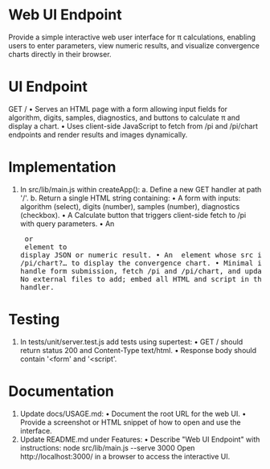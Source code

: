 # Web UI Endpoint

Provide a simple interactive web user interface for π calculations, enabling users to enter parameters, view numeric results, and visualize convergence charts directly in their browser.

# UI Endpoint

GET /
• Serves an HTML page with a form allowing input fields for algorithm, digits, samples, diagnostics, and buttons to calculate π and display a chart.
• Uses client-side JavaScript to fetch from /pi and /pi/chart endpoints and render results and images dynamically.

# Implementation

1. In src/lib/main.js within createApp():
   a. Define a new GET handler at path '/'.
   b. Return a single HTML string containing:
      • A form with inputs: algorithm (select), digits (number), samples (number), diagnostics (checkbox).
      • A Calculate button that triggers client-side fetch to /pi with query parameters.
      • An <pre> or <div> element to display JSON or numeric result.
      • An <img> element whose src is set to /pi/chart?… to display the convergence chart.
      • Minimal inline script to handle form submission, fetch /pi and /pi/chart, and update the page.
   c. No external files to add; embed all HTML and script in the route handler.

# Testing

1. In tests/unit/server.test.js add tests using supertest:
   • GET / should return status 200 and Content-Type text/html.
   • Response body should contain '<form' and '<script'.

# Documentation

1. Update docs/USAGE.md:
   • Document the root URL for the web UI.
   • Provide a screenshot or HTML snippet of how to open and use the interface.
2. Update README.md under Features:
   • Describe "Web UI Endpoint" with instructions:
     node src/lib/main.js --serve 3000
     Open http://localhost:3000/ in a browser to access the interactive UI.
